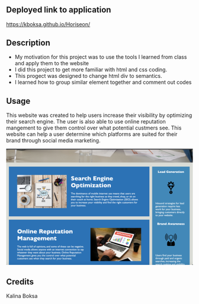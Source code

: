 # <Horiseon>

## Deployed link to application

https://kboksa.github.io/Horiseon/

## Description

- My motivation for this project was to use the tools I learned from class and apply them to the website
- I did this project to get more familiar with html and css coding.
- This progect was designed to change html div to semantics.
- I learned how to group similar element together and comment out codes

## Usage

This website was created to help users increase their visibility by optimizing their search engine. The user is also able to use online reputation mangement to give them control over what potential custmers see. This website can help a user determine which platforms are suited for their brand through social media marketing.

![alt text](assets/images/Horiseon.png)

## Credits

Kalina Boksa

